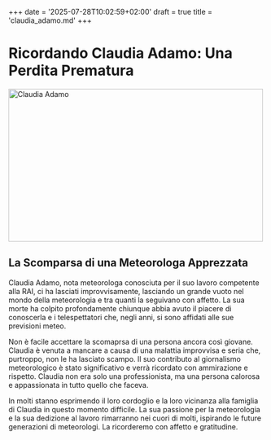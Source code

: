 +++
date = '2025-07-28T10:02:59+02:00'
draft = true
title = 'claudia_adamo.md'
+++

# Ricordando Claudia Adamo: Una Perdita Prematura

<img src="https://live.staticflickr.com/6153/6227360551_a359cdce08_b.jpg" alt="Claudia Adamo" width="500" height="300">

## La Scomparsa di una Meteorologa Apprezzata

Claudia Adamo, nota meteorologa conosciuta per il suo lavoro competente alla RAI, ci ha lasciati improvvisamente, lasciando un grande vuoto nel mondo della meteorologia e tra quanti la seguivano con affetto. La sua morte ha colpito profondamente chiunque abbia avuto il piacere di conoscerla e i telespettatori che, negli anni, si sono affidati alle sue previsioni meteo.

Non è facile accettare la scomaprsa di una persona ancora così giovane. Claudia è venuta a mancare a causa di una malattia improvvisa e seria che, purtroppo, non le ha lasciato scampo. Il suo contributo al giornalismo meteorologico è stato significativo e verrà ricordato con ammirazione e rispetto. Claudia non era solo una professionista, ma una persona calorosa e appassionata in tutto quello che faceva.

In molti stanno esprimendo il loro cordoglio e la loro vicinanza alla famiglia di Claudia in questo momento difficile. La sua passione per la meteorologia e la sua dedizione al lavoro rimarranno nei cuori di molti, ispirando le future generazioni di meteorologi. La ricorderemo con affetto e gratitudine.
